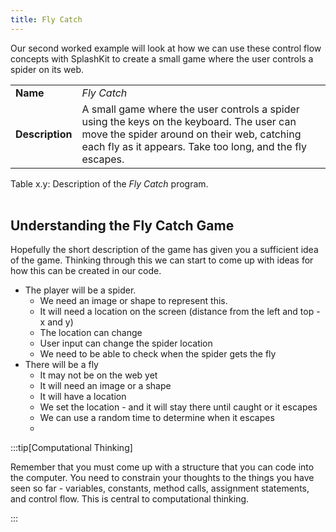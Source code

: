 ```yaml
---
title: Fly Catch
---
```


Our second worked example will look at how we can use these control flow concepts with SplashKit to create a small game where the user controls a spider on its web.

|   |   |
|---|---|
| **Name** | *Fly Catch* |
| **Description** | A small game where the user controls a spider using the keys on the keyboard. The user can move the spider around on their web, catching each fly as it appears. Take too long, and the fly escapes. |

<div class="caption"><span class="caption-figure-nbr">Table x.y: </span>Description of the <em>Fly Catch</em> program.</div><br/>

## Understanding the Fly Catch Game

Hopefully the short description of the game has given you a sufficient idea of the game. Thinking through this we can start to come up with ideas for how this can be created in our code.

- The player will be a spider.
  - We need an image or shape to represent this.
  - It will need a location on the screen (distance from the left and top - x and y)
  - The location can change
  - User input can change the spider location
  - We need to be able to check when the spider gets the fly
- There will be a fly
  - It may not be on the web yet
  - It will need an image or a shape
  - It will have a location
  - We set the location - and it will stay there until caught or it escapes
  - We can use a random time to determine when it escapes
  - 


:::tip[Computational Thinking]

Remember that you must come up with a structure that you can code into the computer. You need to constrain your thoughts to the things you have seen so far - variables, constants, method calls, assignment statements, and control flow. This is central to computational thinking.

:::
